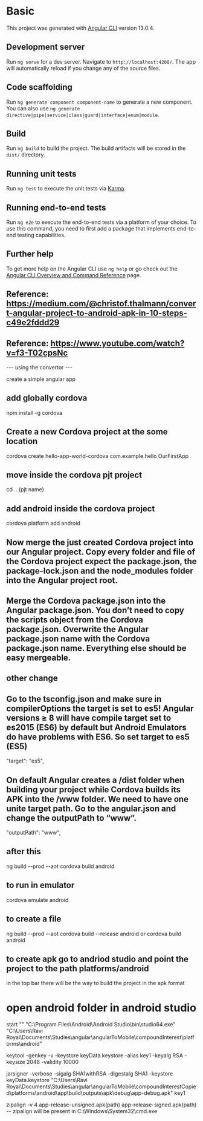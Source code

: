 # Basic

This project was generated with [Angular CLI](https://github.com/angular/angular-cli) version 13.0.4.

## Development server

Run `ng serve` for a dev server. Navigate to `http://localhost:4200/`. The app will automatically reload if you change any of the source files.

## Code scaffolding

Run `ng generate component component-name` to generate a new component. You can also use `ng generate directive|pipe|service|class|guard|interface|enum|module`.

## Build

Run `ng build` to build the project. The build artifacts will be stored in the `dist/` directory.

## Running unit tests

Run `ng test` to execute the unit tests via [Karma](https://karma-runner.github.io).

## Running end-to-end tests

Run `ng e2e` to execute the end-to-end tests via a platform of your choice. To use this command, you need to first add a package that implements end-to-end testing capabilities.

## Further help

To get more help on the Angular CLI use `ng help` or go check out the [Angular CLI Overview and Command Reference](https://angular.io/cli) page.


## Reference: https://medium.com/@christof.thalmann/convert-angular-project-to-android-apk-in-10-steps-c49e2fddd29
## Reference: https://www.youtube.com/watch?v=f3-T02cpsNc


--- using the convertor --- 

create a simple angular app 

## add globally cordova

npm install -g cordova


## Create a new Cordova project at the some location

cordova create hello-app-world-cordova com.example.hello OurFirstApp


## move inside the cordova pjt project

cd ...(pjt name)
## add android inside the cordova project

cordova platform add android

## Now merge the just created Cordova project into our Angular project. Copy every folder and file of the Cordova project expect the package.json, the package-lock.json and the node_modules folder into the Angular project root.


## Merge the Cordova package.json into the Angular package.json. You don’t need to copy the scripts object from the Cordova package.json. Overwrite the Angular package.json name with the Cordova package.json name. Everything else should be easy mergeable. 

## other change

<base href=”./”>

## Go to the tsconfig.json and make sure in compilerOptions the target is set to es5! Angular versions ≥ 8 will have compile target set to es2015 (ES6) by default but Android Emulators do have problems with ES6. So set target to es5 (ES5)

"target": "es5",

## On default Angular creates a /dist folder when building your project while Cordova builds its APK into the /www folder. We need to have one unite target path. Go to the angular.json and change the outputPath to “www”.

"outputPath": "www",


## after this 

ng build --prod --aot
cordova build android

## to run in emulator 

cordova emulate android

## to create a file

ng build --prod --aot
cordova build --release android or cordova build android

## to create apk go to andriod studio and point the project to the path platforms/android

in the top bar there will be the way to build the project in the apk format


# open android folder in android studio 

start "" "C:\Program Files\Android\Android Studio\bin\studio64.exe" "C:\Users\Ravi Royal\Documents\Studies\angular\angularToMobile\compoundInterest\platforms\android"

keytool -genkey -v -keystore keyData.keystore -alias key1 -keyalg RSA -keysize 2048 -validity 10000

jarsigner -verbose -sigalg SHA1withRSA -digestalg SHA1 -keystore keyData.keystore "C:\Users\Ravi Royal\Documents\Studies\angular\angularToMobile\compoundInterestCopied\platforms\android\app\build\outputs\apk\debug\app-debug.apk"  key1

zipalign -v 4 app-release-unsigned.apk(path) app-release-signed.apk(path)  -- zipalign will be present in C:\Windows\System32\cmd.exe